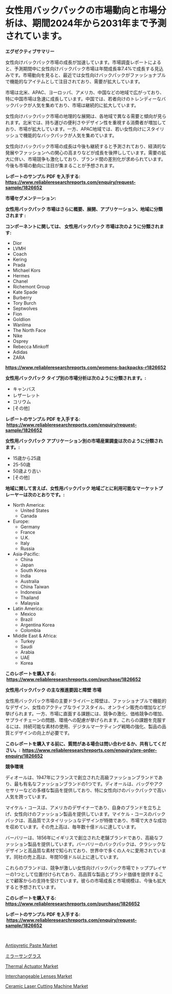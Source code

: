 <p><h1>女性用バックパックの市場動向と市場分析は、期間2024年から2031年まで予測されています。</h1></p><p><strong>エグゼクティブサマリー</strong></p>
<p><p>女性向けバックパック市場の成長が加速しています。市場調査レポートによると、予測期間中に女性向けバックパック市場は年間成長率7.4%で成長する見込みです。市場動向を見ると、最近では女性向けバックパックがファッショナブルで機能的なアイテムとして注目されており、需要が拡大しています。</p><p>市場は北米、APAC、ヨーロッパ、アメリカ、中国などの地域で広がっており、特に中国市場は急速に成長しています。中国では、若者向けのトレンディーなバックパックが人気を集めており、市場は継続的に拡大しています。</p><p>女性向けバックパック市場の地理的な展開は、各地域で異なる需要と傾向が見られます。北米では、持ち運びの便利さやデザイン性を重視する消費者が増加しており、市場が拡大しています。一方、APAC地域では、若い女性向けにスタイリッシュで機能的なバックパックが人気を集めています。</p><p>女性向けバックパック市場の成長は今後も継続すると予測されており、経済的な発展やファッションへの関心の高まりなどが成長を後押ししています。需要の拡大に伴い、市場競争も激化しており、ブランド間の差別化が求められています。今後も市場の動向に注目が集まることが予想されます。</p></p>
<p><strong>レポートのサンプル PDF を入手する: <a href="https://www.reliableresearchreports.com/enquiry/request-sample/1826652">https://www.reliableresearchreports.com/enquiry/request-sample/1826652</a></strong></p>
<p><strong>市場セグメンテーション:</strong></p>
<p><strong> 女性用バックパック 市場はさらに概要、展開、アプリケーション、地域に分類されます :</strong></p>
<p><strong>コンポーネントに関しては、 女性用バックパック 市場は次のように分類されます: &nbsp;</strong></p>
<p><ul><li>Dior</li><li>LVMH</li><li>Coach</li><li>Kering</li><li>Prada</li><li>Michael Kors</li><li>Hermes</li><li>Chanel</li><li>Richemont Group</li><li>Kate Spade</li><li>Burberry</li><li>Tory Burch</li><li>Septwolves</li><li>Fion</li><li>Goldlion</li><li>Wanlima</li><li>The North Face</li><li>Nike</li><li>Osprey</li><li>Rebecca Minkoff</li><li>Adidas</li><li>ZARA</li></ul></p>
<p><strong><a href="https://www.reliableresearchreports.com/womens-backpacks-r1826652">https://www.reliableresearchreports.com/womens-backpacks-r1826652</a></strong></p>
<p><strong> 女性用バックパック タイプ別の市場分析は次のように分類されます。:</strong></p>
<p><ul><li>キャンバス</li><li>レザーレット</li><li>コリウム</li><li>[その他]</li></ul></p>
<p><strong>レポートのサンプル PDF を入手する: &nbsp;<a href="https://www.reliableresearchreports.com/enquiry/request-sample/1826652">https://www.reliableresearchreports.com/enquiry/request-sample/1826652</a></strong></p>
<p><strong> 女性用バックパック アプリケーション別の市場産業調査は次のように分類されます。:</strong></p>
<p><ul><li>15歳から25歳</li><li>25-50歳</li><li>50歳より古い</li><li>[その他]</li></ul></p>
<p><strong>地域に関して言えば、女性用バックパック 地域ごとに利用可能なマーケットプレーヤーは次のとおりです。:</strong></p>
<p><ul>
    <li>
        North America:
        <ul>
            <li>United States</li>
            <li>Canada</li>
        </ul>
    </li>
    <li>
        Europe:
        <ul>
            <li>Germany</li>
            <li>France</li>
            <li>U.K.</li>
            <li>Italy</li>
            <li>Russia</li>
        </ul>
    </li>
    <li>
        Asia-Pacific:
        <ul>
            <li>China</li>
            <li>Japan</li>
            <li>South Korea</li>
            <li>India</li>
            <li>Australia</li>
            <li>China Taiwan</li>
            <li>Indonesia</li>
            <li>Thailand</li>
            <li>Malaysia</li>
        </ul>
    </li>
    <li>
        Latin America:
        <ul>
            <li>Mexico</li>
            <li>Brazil</li>
            <li>Argentina Korea</li>
            <li>Colombia</li>
        </ul>
    </li>
    <li>
        Middle East & Africa:
        <ul>
            <li>Turkey</li>
            <li>Saudi</li>
            <li>Arabia</li>
            <li>UAE</li>
            <li>Korea</li>
        </ul>
    </li>
    </ul></p>
<p><strong>このレポートを購入する: &nbsp;<a href="https://www.reliableresearchreports.com/purchase/1826652">https://www.reliableresearchreports.com/purchase/1826652</a></strong></p>
<p><strong>女性用バックパック の主な推進要因と障壁 市場</strong></p>
<p><p>女性用バックパック市場の主要ドライバーと障壁は、ファッショナブルで機能的なデザイン、女性のアクティブなライフスタイル、オンライン販売の増加などが挙げられます。一方、市場に直面する課題には、競争の激化、価格競争の増加、サプライチェーンの問題、環境への配慮が挙げられます。これらの課題を克服するには、持続可能な素材の使用、デジタルマーケティング戦略の強化、製品の品質とデザインの向上が必要です。</p></p>
<p><strong>このレポートを購入する前に、質問がある場合は問い合わせるか、共有してください。:&nbsp; <a href="https://www.reliableresearchreports.com/enquiry/pre-order-enquiry/1826652">https://www.reliableresearchreports.com/enquiry/pre-order-enquiry/1826652</a></strong></p>
<p><strong>競争環境</strong></p>
<p><p>ディオールは、1947年にフランスで創立された高級ファッションブランドであり、最も有名なファッションブランドの1つです。ディオールは、バッグやアクセサリーなどの多様な製品を提供しており、特に女性向けのバックパックで高い人気を誇っています。</p><p>マイケル・コースは、アメリカのデザイナーであり、自身のブランドを立ち上げ、女性向けのファッション製品を提供しています。マイケル・コースのバックパックは、高品質でスタイリッシュなデザインが特徴であり、市場で大きな成功を収めています。その売上高は、毎年数十億ドルに達しています。</p><p>バーバリーは、1856年にイギリスで創立された老舗ブランドであり、高級なファッション製品を提供しています。バーバリーのバックパックは、クラシックなデザインと高品質な素材で知られており、世界中で多くの人々に愛用されています。同社の売上高は、年間10億ドル以上に達しています。</p><p>これらのブランドは、競争が激しい女性向けバックパック市場でトッププレイヤーの1つとして位置付けられており、高品質な製品とブランド価値を提供することで顧客からの支持を受けています。彼らの市場成長と市場規模は、今後も拡大すると予想されています。</p></p>
<p><strong>このレポートを購入する: &nbsp; <a href="https://www.reliableresearchreports.com/purchase/1826652">https://www.reliableresearchreports.com/purchase/1826652</a></strong></p>
<p><strong>レポートのサンプル PDF を入手する: &nbsp;<a href="https://www.reliableresearchreports.com/enquiry/request-sample/1826652">https://www.reliableresearchreports.com/enquiry/request-sample/1826652</a></strong><strong></strong></p>
<p>&nbsp;</p>
<p><p><a href="https://www.linkedin.com/pulse/antipyretic-paste-market-outlook-industry-overview-forecast-7sike?trackingId=cyCQLrZPu23KJDYp4yf35Q%3D%3D">Antipyretic Paste Market</a></p><p><a href="https://github.com/zoetazuur/Market-Research-Report-List-1/blob/main/396498832196.md">ミラーサングラス</a></p><p><a href="https://github.com/biheemgalvinlouises6hokrh3h/Market-Research-Report-List-2/blob/main/thermal-actuator-market.md">Thermal Actuator Market</a></p><p><a href="https://www.linkedin.com/pulse/analyzing-interchangeable-lenses-market-global-industry-perspective-7mnpe?trackingId=8xnwHrVzVBV85bTSz5FXGg%3D%3D">Interchangeable Lenses Market</a></p><p><a href="https://github.com/guneycigdem35/Market-Research-Report-List-3/blob/main/ceramic-laser-cutting-machine-market.md">Ceramic Laser Cutting Machine Market</a></p></p>